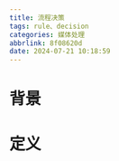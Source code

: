 ```yaml
---
title: 流程决策
tags: rule、decision
categories: 媒体处理
abbrlink: 8f08620d
date: 2024-07-21 10:18:59
---
```


# 背景

# 定义

# 